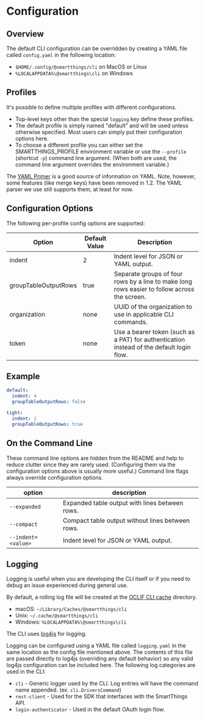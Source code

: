 # Configuration

## Overview

The default CLI configuration can be overridden by creating a YAML file called `config.yaml` in the
following location:

* `$HOME/.config/@smartthings/cli` on MacOS or Linux
* `%LOCALAPPDATA%\@smartthings\cli` on Windows

## Profiles

It's possible to define multiple profiles with different configurations.

* Top-level keys other than the special `logging` key define these profiles.
* The default profile is simply named "default" and will be used unless otherwise
specified. Most users can simply put their configuration options here.
* To choose a different profile you can either set the SMARTTHINGS_PROFILE
environment variable or use the `--profile` (shortcut `-p`) command line
argument. (When both are used, the command line argument overrides the
environment variable.)

The [YAML Primer](https://github.com/darvid/trine/wiki/YAML-Primer) is a good source of information
on YAML. Note, however, some features (like merge keys) have been removed in 1.2. The YAML parser
we use still supports them, at least for now.

## Configuration Options

The following per-profile config options are supported:

| Option | Default Value | Description |
| -- | -- | -- |
| indent | 2 | Indent level for JSON or YAML output. |
| groupTableOutputRows | true | Separate groups of four rows by a line to make long rows easier to follow across the screen. |
| organization | none | UUID of the organization to use in applicable CLI commands. |
| token | none | Use a bearer token (such as a PAT) for authentication instead of the default login flow. |

## Example

```yaml
default:
  indent: 4
  groupTableOutputRows: false

tight:
  indent: 1
  groupTableOutputRows: true
```

## On the Command Line

These command line options are hidden from the README and help to reduce clutter since they are
rarely used. (Configuring them via the configuration options above is usually more useful.)
Command line flags always override configuration options.

| option | description |
| -- | -- |
| `--expanded` | Expanded table output with lines between rows. |
| `--compact` | Compact table output without lines between rows. |
| `--indent=<value>` | Indent level for JSON or YAML output. |

## Logging

Logging is useful when you are developing the CLI itself or if you need to debug an issue experienced during general use.

By default, a rolling log file will be created at the [OCLIF CLI cache](https://oclif.io/docs/config) directory.
* macOS: `~/Library/Caches/@smartthings/cli`
* Unix: `~/.cache/@smartthings/cli`
* Windows: `%LOCALAPPDATA%\@smartthings\cli`

The CLI uses [log4js](https://log4js-node.github.io/log4js-node/) for logging.

Logging can be configured using a YAML file called `logging.yaml` in the same
location as the config file mentioned above. The contents of this file are
passed directly to log4js (overriding any default behavior) so any valid log4js configuration can be included
here. The following log categories are used in the CLI:

* `cli` - Generic logger used by the CLI. Log entries will have the command name appended. (ex. `cli.DriversCommand`)
* `rest-client` - Used for the SDK that interfaces with the SmartThings API.
* `login-authenticator` - Used in the default OAuth login flow.

